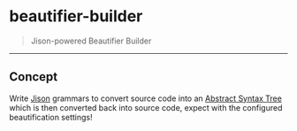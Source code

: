 beautifier-builder
==================

> Jison-powered Beautifier Builder

---

## Concept

Write [Jison](https://github.com/zaach/jison) grammars to convert source code into an [Abstract Syntax Tree](http://en.wikipedia.org/wiki/Abstract_syntax_tree) which is then converted back into source code, expect with the configured beautification settings!
